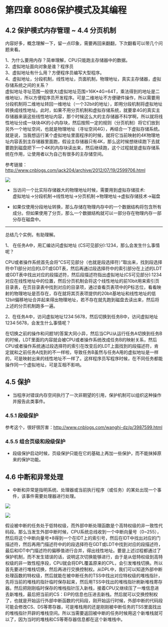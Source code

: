# 第四章 8086保护模式及其编程

## 4.2 保护模式内存管理 ~ 4.4 分页机制

内容好多，概念理解一下，留一点印象，需要再回来翻翻，下次翻看可以带几个问题来看。

1、为什么要用内存？简单理解，CPU只能跑主存储器中的数据。  
2、虚拟地址面向对象是谁？程序员  
3、虚拟地址有什么用？方便程序员编写大型程序。  
4、虚拟地址，分段机制，线性地址，页面机制，物理地址，真实主存储器，虚拟存储系统之间的关系？  
虚拟地址寻址范围一般很大(虚拟地址范围=16K*4G=64T，乘法得到的地址是二维地址)，所以方便程序员开发程序。可是二维地址不方便硬件操作，所以需要用分段机制将二维地址转回一维地址（一个32bit的地址），即用分段机制将虚拟地址转换成线性地址。此时，如果不用分页机制和虚拟存储系统，就要拿4G的真实主存储器来装这些线性地址内容，那个时候这么大的主存储器不科学啊，所以就将线性地址分成一块块4K的小内存块，然后按照一定的规则（分页机制）将它们放到另外一个地址空间，也就是物理地址（寻址空间4G），再结合一下虚拟存储系统。就是说，当我想运行某个虚拟地址里面程序的时候，就将它当前映射的4K物理地址内容丢到主存储器里面跑，假设主存储器只有4K，那么这时候想继续跑下去就要跑到磁盘把下一个4K的内存块读出来，然后继续跑，这个过程就是虚拟存储系统在作用，让使用者以为自己有很多的主存储空间。  

参考链接：http://www.cnblogs.com/jack204/archive/2012/07/19/2599706.html

![](1.png)

- 当访问一个比实际存储器大的物理地址时候，需要用到虚拟存储技术:  
虚拟地址->分段机制->线性地址->分页机制->物理地址->虚拟存储技术->磁盘  

- 如果仅使用分段地址转换，那么存储在物理内存中的一个数据结构将包含所有成分。但如果使用了分页，那么一个数据结构就可以一部分存在物理内存一部分存在磁盘中。

----------

总结几个实例，有助理解。

1、 在任务A中，用汇编访问虚拟地址 (CS可见部分):1234，那么会发生什么事情呢？

CPU或者操作系统首先会将“CS可见部分（也就是段选择符）”取出来，找到段选择符中TI部分对应的LDT或GDT表，然后再通过段选择符中的索引部分在上述的LDT或GDT表中找出对应的段描述符，然后段描述符指出虚拟地址(CS可见部分):1234对应在线性地址中的位置，然后分页机制会将这个线性地址的前10bit用来索引页目录表，在页目录表中找到对应的目录项，通过查看页表项中的P标志位，看看映射的物理地址是否存在，存在就将其页表项提供的20bit基地址和线性地址的低12bit偏移地址合并起来得出物理地址，若不存在就先跑到磁盘去读出来，然后将上述的分页机制跑多一遍。

2、在任务A中，访问虚拟地址1234:5678，然后切换到任务B中，访问虚拟地址1234:5678，会发生什么事情呢？

在切换之前的操作和问题1的答案大同小异，然后当CPU从运行任务A切换到任务B的时候，LDT里面的内容就会被CPU或者操作系统改成任务B的映射关系，然后CPU或者操作系统通过段选择符的索引在改变后的LDT上面找到的段描述符，肯定就和之前任务A找到的不一样啦，导致任务B虽然与任务A用的虚拟地址是一样的，可是映射出来的线性地址不一样了。这样程序员写程序时候，在不同任务都能操作同一个虚拟地址，可是互相不影响。

## 4.5 保护

- 当程序对错误内存空间执行了一次非期望的引用，保护机制可以组织这种操作并报告此类事件。

### 4.5.1 段级保护

参考这个，很好很厉害：http://www.cnblogs.com/wanghj-dz/p/3987599.html

### 4.5.5 组合页级和段级保护

- 段级保护启动时候，页级保护只能在它的基础上再加一些保护，而不能抹掉原来的保护功能。

## 4.6 中断和异常处理

- 中断和异常是指明系统、处理器或当前执行程序（或任务）的某处出现一个事件，该事件需要处理器进行处理。

![](3.png)

![](2.png)

假设被中断的任务处于低特权级，而外部中断处理函数是个高特权级的非一致性代码段。那么当发生外部中断时候，CPU系统总线收到一个中断向量号（0~255），然后将这个中断向量号*8得到一个在IDT上的索引号，然后在IDT中找出对应的门描述符，然后再用门描述符中的的段选择符在GDT或LDT中找到对应的段描述符，最后和IDT中门描述符的偏移值进行合并，得出线性地址。要是上述过程都通过了保护机制，而不发生错误的话，说明这次切换能够进行，由于是从低特权级到高特权级的非一致性程序段，CPU就会将DPL覆盖原来的CPL，会引发堆栈切换。所以首先要进行堆栈切换，然后再进行交换控制权。从DPL中，我们可以知道外部中断处理函数的特权级，然后就能在被中断任务的TSS中找出对应特权级的堆栈指针，先将当前的堆栈的指针临时保存起来，然后用TSS中找出的堆栈指针刷新堆栈寄存器。然后把刚刚临时保存的堆栈指针压入新栈，接着CPU又继续压了一堆信息进去新堆栈，最后把当前的CS：EIP的信息也压进去新栈。然后就可以交换控制权了，也就是开始运行外部中断函数的代码段，刚开始运行时候，外部中断的代码段可能会修改CS、DS等寄存器，可是堆栈用的还是刚刚被中断任务的TSS里面找出的堆栈指针开辟的堆栈空间。所以当需要返回被中断的任务时候用这个新堆栈就可以了，因为当时的堆栈和CS等寄存器信息都在这个新堆栈中。